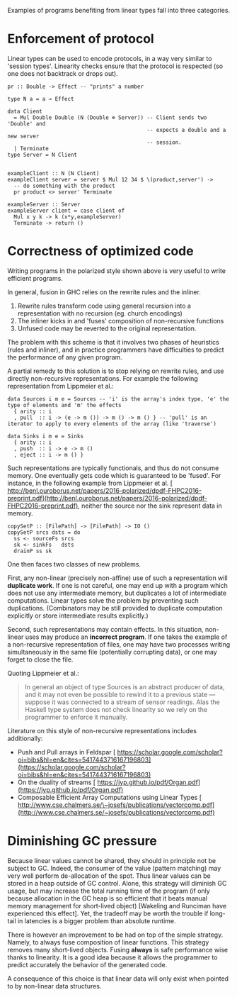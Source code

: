 
Examples of programs benefiting from linear types fall into three categories.


# Enforcement of protocol



Linear types can be used to encode protocols, in a way very similar to 'session types'. Linearity checks ensure that the protocol is respected (so one does not backtrack or drops out).


```
pr :: Double -> Effect -- "prints" a number

type N a = a ⊸ Effect

data Client
  = Mul Double Double (N (Double ⊗ Server)) -- Client sends two 'Double' and
                                            -- expects a double and a new server
                                            -- session.
  | Terminate
type Server = N Client


exampleClient :: N (N Client)
exampleClient server = server $ Mul 12 34 $ \(product,server') ->
  -- do something with the product
  pr product <> server' Terminate

exampleServer :: Server
exampleServer client = case client of
  Mul x y k -> k (x*y,exampleServer)
  Terminate -> return ()
```

# Correctness of optimized code



Writing programs in the polarized style shown above is very useful to write efficient programs.



In general, fusion in GHC relies on the rewrite rules and the inliner.


1. Rewrite rules transform code using general recursion into a representation with no recursion (eg. church encodings)
1. The inliner kicks in and 'fuses' composition of non-recursive functions
1. Unfused code may be reverted to the original representation.


The problem with this scheme is that it involves two phases of heuristics (rules and inliner), and in practice programmers have difficulties to predict the performance of any given program.



A partial remedy to this solution is to stop relying on rewrite rules, and use directly non-recursive representations. For example the following representation from Lippmeier et al.:


```
data Sources i m e = Sources -- 'i' is the array's index type, 'e' the type of elements and 'm' the effects
  { arity :: i
  , pull  :: i -> (e -> m ()) -> m () -> m () } -- 'pull' is an iterator to apply to every elements of the array (like 'traverse')

data Sinks i m e = Sinks
  { arity :: i
  , push  :: i -> e -> m ()
  , eject :: i -> m () }
```


Such representations are typically functionals, and thus do not consume memory. One eventually gets code which is guaranteed to be 'fused'. For instance, in the following example from Lippmeier et al. [
http://benl.ouroborus.net/papers/2016-polarized/dpdf-FHPC2016-preprint.pdf](http://benl.ouroborus.net/papers/2016-polarized/dpdf-FHPC2016-preprint.pdf), neither the source nor the sink represent data in memory.


```
copySetP :: [FilePath] -> [FilePath] -> IO ()
copySetP srcs dsts = do
  ss <- sourceFs srcs
  sk <- sinkFs   dsts
  drainP ss sk
```


One then faces two classes of new problems.



First, any non-linear (precisely non-affine) use of such a representation will **duplicate work**. If one is not careful, one may end up with a program which does not use any intermediate memory, but duplicates a lot of intermediate computations. Linear types solve the problem by preventing such duplications. (Combinators may be still provided to duplicate computation explicitly or store intermediate results explicitly.)



Second, such representations may contain effects. In this situation, non-linear uses may produce an **incorrect program**. If one takes the example of a non-recursive representation of files, one may have two processes writing simultaneously in the same file (potentially corrupting data), or one may forget to close the file.



Quoting Lippmeier et al.:


>
>
> In general an object of type Sources is an abstract producer of data, and it may not even be possible to rewind it to a previous state — suppose it was connected to a stream of sensor readings. Alas the Haskell type system does not check linearity so we rely on the programmer to enforce it manually.
>
>


Literature on this style of non-recursive representations includes additionally:


- Push and Pull arrays in Feldspar [
  https://scholar.google.com/scholar?oi=bibs&hl=en&cites=5417443716167196803](https://scholar.google.com/scholar?oi=bibs&hl=en&cites=5417443716167196803)
- On the duality of streams [
  https://jyp.github.io/pdf/Organ.pdf](https://jyp.github.io/pdf/Organ.pdf)
- Composable Efficient Array Computations using Linear Types [
  http://www.cse.chalmers.se/\~josefs/publications/vectorcomp.pdf](http://www.cse.chalmers.se/~josefs/publications/vectorcomp.pdf)

# Diminishing GC pressure



Because linear values cannot be shared, they should in principle not be subject to GC. Indeed, the consumer of the value (pattern matching) may very well perform de-allocation of the spot. Thus linear values can be stored in a heap outside of GC control. Alone, this strategy will diminish GC usage, but may increase the total running time of the program (if only because allocation in the GC heap is so efficient that it beats manual memory management for short-lived object) \[Wakeling and Runciman have experienced this effect\]. Yet, the tradeoff may be worth the trouble if long-tail in latencies is a bigger problem than absolute runtime.



There is however an improvement to be had on top of the simple strategy. Namely, to always fuse composition of linear functions. This strategy removes many short-lived objects. Fusing **always** is safe performance wise thanks to linearity. It is a good idea because it allows the programmer to predict accurately the behavior of the generated code.



A consequence of this choice is that linear data will only exist when pointed to by non-linear data structures.


